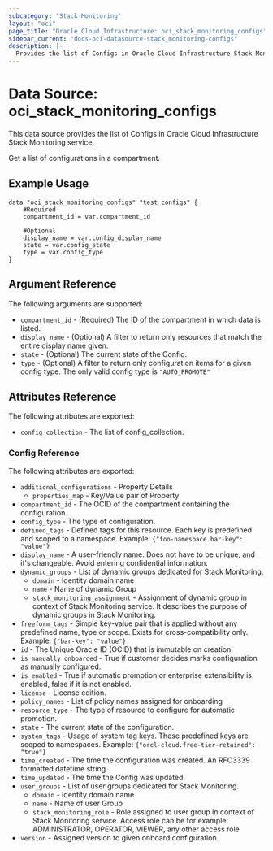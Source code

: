```yaml
---
subcategory: "Stack Monitoring"
layout: "oci"
page_title: "Oracle Cloud Infrastructure: oci_stack_monitoring_configs"
sidebar_current: "docs-oci-datasource-stack_monitoring-configs"
description: |-
  Provides the list of Configs in Oracle Cloud Infrastructure Stack Monitoring service
---
```


# Data Source: oci_stack_monitoring_configs
This data source provides the list of Configs in Oracle Cloud Infrastructure Stack Monitoring service.

Get a list of configurations in a compartment.


## Example Usage

```hcl
data "oci_stack_monitoring_configs" "test_configs" {
	#Required
	compartment_id = var.compartment_id

	#Optional
	display_name = var.config_display_name
	state = var.config_state
	type = var.config_type
}
```

## Argument Reference

The following arguments are supported:

* `compartment_id` - (Required) The ID of the compartment in which data is listed.
* `display_name` - (Optional) A filter to return only resources that match the entire display name given.
* `state` - (Optional) The current state of the Config.
* `type` - (Optional) A filter to return only configuration items for a given config type. The only valid config type is `"AUTO_PROMOTE"`


## Attributes Reference

The following attributes are exported:

* `config_collection` - The list of config_collection.

### Config Reference

The following attributes are exported:

* `additional_configurations` - Property Details
	* `properties_map` - Key/Value pair of Property
* `compartment_id` - The OCID of the compartment containing the configuration.
* `config_type` - The type of configuration.
* `defined_tags` - Defined tags for this resource. Each key is predefined and scoped to a namespace. Example: `{"foo-namespace.bar-key": "value"}` 
* `display_name` - A user-friendly name. Does not have to be unique, and it's changeable. Avoid entering confidential information.
* `dynamic_groups` - List of dynamic groups dedicated for Stack Monitoring.
	* `domain` - Identity domain name 
	* `name` - Name of dynamic Group 
	* `stack_monitoring_assignment` - Assignment of dynamic group in context of Stack Monitoring service. It describes the purpose of dynamic groups in Stack Monitoring. 
* `freeform_tags` - Simple key-value pair that is applied without any predefined name, type or scope. Exists for cross-compatibility only. Example: `{"bar-key": "value"}` 
* `id` - The Unique Oracle ID (OCID) that is immutable on creation.
* `is_manually_onboarded` - True if customer decides marks configuration as manually configured.
* `is_enabled` - True if automatic promotion or enterprise extensibility is enabled, false if it is not enabled.
* `license` - License edition.
* `policy_names` - List of policy names assigned for onboarding
* `resource_type` - The type of resource to configure for automatic promotion.
* `state` - The current state of the configuration.
* `system_tags` - Usage of system tag keys. These predefined keys are scoped to namespaces. Example: `{"orcl-cloud.free-tier-retained": "true"}` 
* `time_created` - The time the configuration was created. An RFC3339 formatted datetime string.
* `time_updated` - The time the Config was updated.
* `user_groups` - List of user groups dedicated for Stack Monitoring.
	* `domain` - Identity domain name 
	* `name` - Name of user Group 
	* `stack_monitoring_role` - Role assigned to user group in context of Stack Monitoring service. Access role can be for example: ADMINISTRATOR, OPERATOR, VIEWER, any other access role 
* `version` - Assigned version to given onboard configuration.

